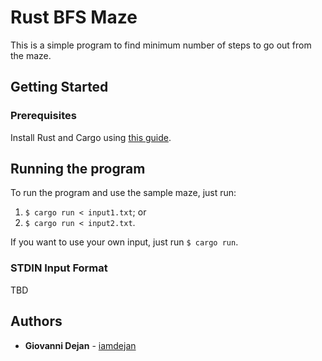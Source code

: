 # Rust BFS Maze
This is a simple program to find minimum number of steps to go out from the maze.

## Getting Started

### Prerequisites
Install Rust and Cargo using [this guide](https://www.rust-lang.org/learn/get-started).

## Running the program
To run the program and use the sample maze, just run:
1) `$ cargo run < input1.txt`; or
2) `$ cargo run < input2.txt`.

If you want to use your own input, just run `$ cargo run`.

### STDIN Input Format
TBD

## Authors

- **Giovanni Dejan** - [iamdejan](https://github.com/iamdejan)
